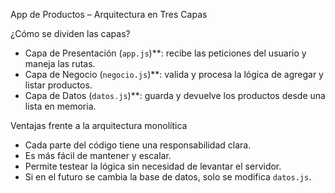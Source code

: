 App de Productos – Arquitectura en Tres Capas

¿Cómo se dividen las capas?

- Capa de Presentación (`app.js`)**: recibe las peticiones del usuario y maneja las rutas.
- Capa de Negocio (`negocio.js`)**: valida y procesa la lógica de agregar y listar productos.
- Capa de Datos (`datos.js`)**: guarda y devuelve los productos desde una lista en memoria.

Ventajas frente a la arquitectura monolítica

- Cada parte del código tiene una responsabilidad clara.
- Es más fácil de mantener y escalar.
- Permite testear la lógica sin necesidad de levantar el servidor.
- Si en el futuro se cambia la base de datos, solo se modifica `datos.js`.
